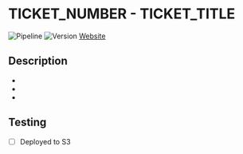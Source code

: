 # TICKET_NUMBER - TICKET_TITLE

![Pipeline](https://github.com/GITHUB_REPOSITORY/actions/workflows/preview.yml/badge.svg?event=pull_request&branch=GITHUB_REF)
![Version](https://gavanlamb-github-actions-assets.s3.ap-southeast-2.amazonaws.com/GITHUB_REPOSITORY/GITHUB_REF/site/version.svg)
[Website](https://gavanlamb-github-actions-assets.s3.ap-southeast-2.amazonaws.com/GITHUB_REPOSITORY/GITHUB_REF/site/index.html)

## Description
*
*
*

## Testing
- [ ] Deployed to S3
